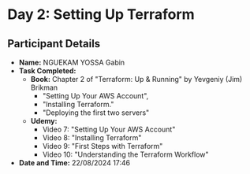 # Day 2: Setting Up Terraform

## Participant Details
- **Name:** NGUEKAM YOSSA Gabin
- **Task Completed:** 
  - **Book:** Chapter 2 of "Terraform: Up & Running" by Yevgeniy (Jim) Brikman 
    - "Setting Up Your AWS Account", 
    - "Installing Terraform."
    - "Deploying the first two servers"
  - **Udemy:**
    - Video 7: "Setting Up Your AWS Account"
    - Video 8: "Installing Terraform"
    - Video 9: "First Steps with Terraform"
    - Video 10: "Understanding the Terraform Workflow"
- **Date and Time:** 22/08/2024 17:46

